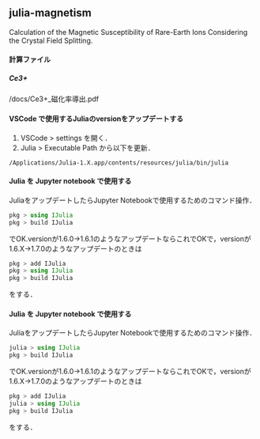 ## julia-magnetism

Calculation of the Magnetic Susceptibility of Rare-Earth Ions Considering the Crystal Field Splitting.



#### 計算ファイル

##### Ce3+
/docs/Ce3+_磁化率導出.pdf

#### VSCode で使用するJuliaのversionをアップデートする

1. VSCode > settings を開く．
2. Julia > Executable Path から以下を更新．
```terminal
/Applications/Julia-1.X.app/contents/resources/julia/bin/julia
```





#### Julia を Jupyter notebook で使用する

JuliaをアップデートしたらJupyter Notebookで使用するためのコマンド操作．

```julia
pkg > using IJulia
pkg > build IJulia
```
でOK.versionが1.6.0→1.6.1のようなアップデートならこれでOKで，versionが1.6.X→1.7.0のようなアップデートのときは

```julia
pkg > add IJulia
pkg > using IJulia
pkg > build IJulia
```
をする．

#### Julia を Jupyter notebook で使用する

JuliaをアップデートしたらJupyter Notebookで使用するためのコマンド操作．

```julia
julia > using IJulia
pkg > build IJulia
```
でOK.versionが1.6.0→1.6.1のようなアップデートならこれでOKで，versionが1.6.X→1.7.0のようなアップデートのときは

```julia
pkg > add IJulia
julia > using IJulia
pkg > build IJulia
```
をする．
